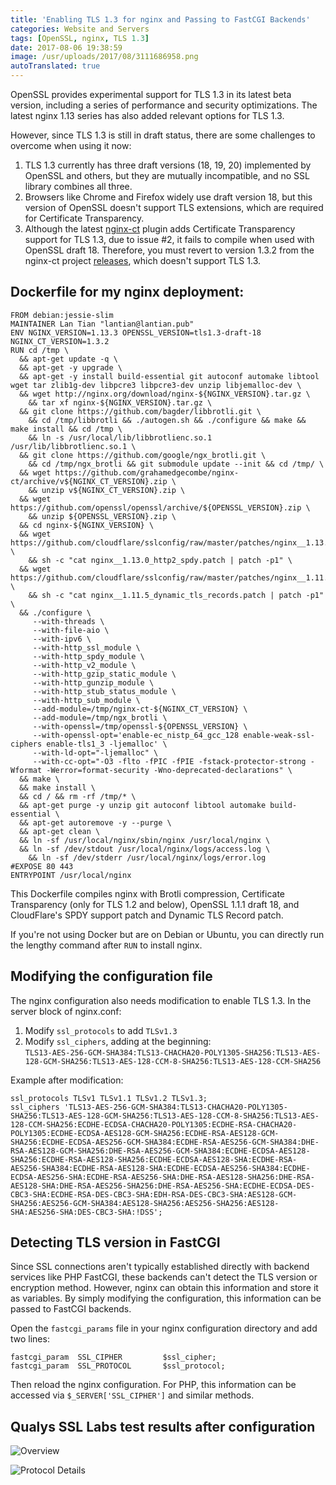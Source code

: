 ```yaml
---
title: 'Enabling TLS 1.3 for nginx and Passing to FastCGI Backends'
categories: Website and Servers
tags: [OpenSSL, nginx, TLS 1.3]
date: 2017-08-06 19:38:59
image: /usr/uploads/2017/08/3111686958.png
autoTranslated: true
---
```



OpenSSL provides experimental support for TLS 1.3 in its latest beta version, including a series of performance and security optimizations. The latest nginx 1.13 series has also added relevant options for TLS 1.3.

However, since TLS 1.3 is still in draft status, there are some challenges to overcome when using it now:

1. TLS 1.3 currently has three draft versions (18, 19, 20) implemented by OpenSSL and others, but they are mutually incompatible, and no SSL library combines all three.
2. Browsers like Chrome and Firefox widely use draft version 18, but this version of OpenSSL doesn't support TLS extensions, which are required for Certificate Transparency.
3. Although the latest [nginx-ct][1] plugin adds Certificate Transparency support for TLS 1.3, due to issue #2, it fails to compile when used with OpenSSL draft 18. Therefore, you must revert to version 1.3.2 from the nginx-ct project [releases][2], which doesn't support TLS 1.3.

## Dockerfile for my nginx deployment:

```docker
FROM debian:jessie-slim
MAINTAINER Lan Tian "lantian@lantian.pub"
ENV NGINX_VERSION=1.13.3 OPENSSL_VERSION=tls1.3-draft-18 NGINX_CT_VERSION=1.3.2
RUN cd /tmp \
  && apt-get update -q \
  && apt-get -y upgrade \
  && apt-get -y install build-essential git autoconf automake libtool wget tar zlib1g-dev libpcre3 libpcre3-dev unzip libjemalloc-dev \
  && wget http://nginx.org/download/nginx-${NGINX_VERSION}.tar.gz \
    && tar xf nginx-${NGINX_VERSION}.tar.gz \
  && git clone https://github.com/bagder/libbrotli.git \
    && cd /tmp/libbrotli && ./autogen.sh && ./configure && make && make install && cd /tmp \
    && ln -s /usr/local/lib/libbrotlienc.so.1 /usr/lib/libbrotlienc.so.1 \
  && git clone https://github.com/google/ngx_brotli.git \
    && cd /tmp/ngx_brotli && git submodule update --init && cd /tmp/ \
  && wget https://github.com/grahamedgecombe/nginx-ct/archive/v${NGINX_CT_VERSION}.zip \
    && unzip v${NGINX_CT_VERSION}.zip \
  && wget https://github.com/openssl/openssl/archive/${OPENSSL_VERSION}.zip \
    && unzip ${OPENSSL_VERSION}.zip \
  && cd nginx-${NGINX_VERSION} \
  && wget https://github.com/cloudflare/sslconfig/raw/master/patches/nginx__1.13.0_http2_spdy.patch \
    && sh -c "cat nginx__1.13.0_http2_spdy.patch | patch -p1" \
  && wget https://github.com/cloudflare/sslconfig/raw/master/patches/nginx__1.11.5_dynamic_tls_records.patch \
    && sh -c "cat nginx__1.11.5_dynamic_tls_records.patch | patch -p1" \
  && ./configure \
     --with-threads \
     --with-file-aio \
     --with-ipv6 \
     --with-http_ssl_module \
     --with-http_spdy_module \
     --with-http_v2_module \
     --with-http_gzip_static_module \
     --with-http_gunzip_module \
     --with-http_stub_status_module \
     --with-http_sub_module \
     --add-module=/tmp/nginx-ct-${NGINX_CT_VERSION} \
     --add-module=/tmp/ngx_brotli \
     --with-openssl=/tmp/openssl-${OPENSSL_VERSION} \
     --with-openssl-opt='enable-ec_nistp_64_gcc_128 enable-weak-ssl-ciphers enable-tls1_3 -ljemalloc' \
     --with-ld-opt="-ljemalloc" \
     --with-cc-opt="-O3 -flto -fPIC -fPIE -fstack-protector-strong -Wformat -Werror=format-security -Wno-deprecated-declarations" \
  && make \
  && make install \
  && cd / && rm -rf /tmp/* \
  && apt-get purge -y unzip git autoconf libtool automake build-essential \
  && apt-get autoremove -y --purge \
  && apt-get clean \
  && ln -sf /usr/local/nginx/sbin/nginx /usr/local/nginx \
  && ln -sf /dev/stdout /usr/local/nginx/logs/access.log \
    && ln -sf /dev/stderr /usr/local/nginx/logs/error.log
#EXPOSE 80 443
ENTRYPOINT /usr/local/nginx
```

This Dockerfile compiles nginx with Brotli compression, Certificate Transparency (only for TLS 1.2 and below), OpenSSL 1.1.1 draft 18, and CloudFlare's SPDY support patch and Dynamic TLS Record patch.

If you're not using Docker but are on Debian or Ubuntu, you can directly run the lengthy command after `RUN` to install nginx.

## Modifying the configuration file

The nginx configuration also needs modification to enable TLS 1.3. In the server block of nginx.conf:

1. Modify `ssl_protocols` to add `TLSv1.3`
2. Modify `ssl_ciphers`, adding at the beginning:  
   `TLS13-AES-256-GCM-SHA384:TLS13-CHACHA20-POLY1305-SHA256:TLS13-AES-128-GCM-SHA256:TLS13-AES-128-CCM-8-SHA256:TLS13-AES-128-CCM-SHA256`

Example after modification:

```nginx
ssl_protocols TLSv1 TLSv1.1 TLSv1.2 TLSv1.3;
ssl_ciphers 'TLS13-AES-256-GCM-SHA384:TLS13-CHACHA20-POLY1305-SHA256:TLS13-AES-128-GCM-SHA256:TLS13-AES-128-CCM-8-SHA256:TLS13-AES-128-CCM-SHA256:ECDHE-ECDSA-CHACHA20-POLY1305:ECDHE-RSA-CHACHA20-POLY1305:ECDHE-ECDSA-AES128-GCM-SHA256:ECDHE-RSA-AES128-GCM-SHA256:ECDHE-ECDSA-AES256-GCM-SHA384:ECDHE-RSA-AES256-GCM-SHA384:DHE-RSA-AES128-GCM-SHA256:DHE-RSA-AES256-GCM-SHA384:ECDHE-ECDSA-AES128-SHA256:ECDHE-RSA-AES128-SHA256:ECDHE-ECDSA-AES128-SHA:ECDHE-RSA-AES256-SHA384:ECDHE-RSA-AES128-SHA:ECDHE-ECDSA-AES256-SHA384:ECDHE-ECDSA-AES256-SHA:ECDHE-RSA-AES256-SHA:DHE-RSA-AES128-SHA256:DHE-RSA-AES128-SHA:DHE-RSA-AES256-SHA256:DHE-RSA-AES256-SHA:ECDHE-ECDSA-DES-CBC3-SHA:ECDHE-RSA-DES-CBC3-SHA:EDH-RSA-DES-CBC3-SHA:AES128-GCM-SHA256:AES256-GCM-SHA384:AES128-SHA256:AES256-SHA256:AES128-SHA:AES256-SHA:DES-CBC3-SHA:!DSS';
```

## Detecting TLS version in FastCGI

Since SSL connections aren't typically established directly with backend services like PHP FastCGI, these backends can't detect the TLS version or encryption method. However, nginx can obtain this information and store it as variables. By simply modifying the configuration, this information can be passed to FastCGI backends.

Open the `fastcgi_params` file in your nginx configuration directory and add two lines:

```nginx
fastcgi_param  SSL_CIPHER         $ssl_cipher;
fastcgi_param  SSL_PROTOCOL       $ssl_protocol;
```

Then reload the nginx configuration. For PHP, this information can be accessed via `$_SERVER['SSL_CIPHER']` and similar methods.

## Qualys SSL Labs test results after configuration

![Overview][3]

![Protocol Details][4]

[1]: https://github.com/grahamedgecombe/nginx-ct
[2]: https://github.com/grahamedgecombe/nginx-ct/releases
[3]: /usr/uploads/2017/08/3111686958.png
[4]: /usr/uploads/2017/08/1884892609.png
